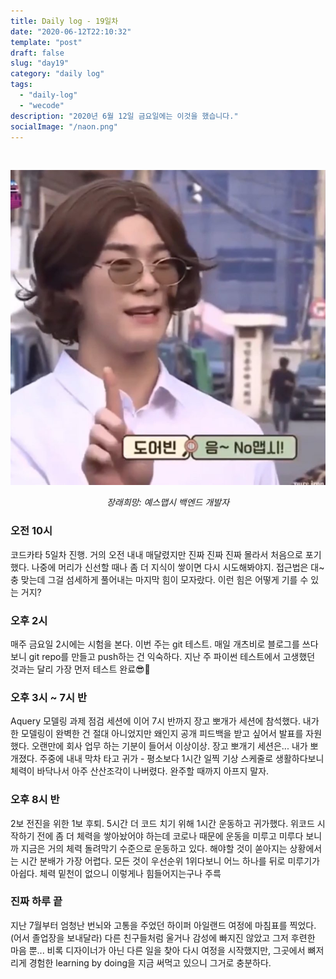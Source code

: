 ```yaml
---
title: Daily log - 19일차
date: "2020-06-12T22:10:32"
template: "post"
draft: false
slug: "day19"
category: "daily log"
tags:
  - "daily-log"
  - "wecode"
description: "2020년 6월 12일 금요일에는 이것을 했습니다."
socialImage: "/naon.png"
---
```


<br>

![day19](/media/200612-day19.JPG)
*<center>장래희망: 예스맵시 백엔드 개발자</center>*

### 오전 10시
코드카타 5일차 진행. 거의 오전 내내 매달렸지만 진짜 진짜 진짜 몰라서 처음으로 포기했다. 나중에 머리가 신선할 때나 좀 더 지식이 쌓이면 다시 시도해봐야지. 접근법은 대~충 맞는데 그걸 섬세하게 풀어내는 마지막 힘이 모자랐다. 이런 힘은 어떻게 기를 수 있는 거지?

### 오후 2시
매주 금요일 2시에는 시험을 본다. 이번 주는 git 테스트. 매일 개츠비로 블로그를 쓰다보니 git repo를 만들고 push하는 건 익숙하다. 지난 주 파이썬 테스트에서 고생했던 것과는 달리 가장 먼저 테스트 완료😎🤙

### 오후 3시 ~ 7시 반
Aquery 모델링 과제 점검 세션에 이어 7시 반까지 장고 뽀개가 세션에 참석했다. 내가 한 모델링이 완벽한 건 절대 아니었지만 왜인지 공개 피드백을 받고 싶어서 발표를 자원했다. 오랜만에 회사 업무 하는 기분이 들어서 이상이상. 장고 뽀개기 세션은... 내가 뽀개졌다. 주중에 내내 막차 타고 귀가 - 평소보다 1시간 일찍 기상 스케줄로 생활하다보니 체력이 바닥나서 아주 산산조각이 나버렸다. 완주할 때까지 아프지 말자.

### 오후 8시 반
2보 전진을 위한 1보 후퇴. 5시간 더 코드 치기 위해 1시간 운동하고 귀가했다. 위코드 시작하기 전에 좀 더 체력을 쌓아놨어야 하는데 코로나 때문에 운동을 미루고 미루다 보니까 지금은 거의 체력 돌려막기 수준으로 운동하고 있다. 해야할 것이 쏟아지는 상황에서는 시간 분배가 가장 어렵다. 모든 것이 우선순위 1위다보니 어느 하나를 뒤로 미루기가 아쉽다. 체력 밑천이 없으니 이렇게나 힘들어지는구나 주륵

### 진짜 하루 끝
지난 7월부터 엄청난 번뇌와 고통을 주었던 하이퍼 아일랜드 여정에 마침표를 찍었다. (어서 졸업장을 보내달라) 다른 친구들처럼 울거나 감성에 빠지진 않았고 그저 후련한 마음 뿐... 비록 디자이너가 아닌 다른 일을 찾아 다시 여정을 시작했지만, 그곳에서 뼈저리게 경험한 learning by doing을 지금 써먹고 있으니 그거로 충분하다.
